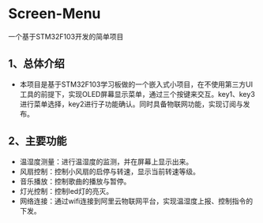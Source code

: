 # Screen-Menu
一个基于STM32F103开发的简单项目
## 1、总体介绍
+ 本项目是基于STM32F103学习板做的一个嵌入式小项目，在不使用第三方UI工具的前提下，实现OLED屏幕显示菜单，通过三个按键来交互。key1、key3进行菜单选择，key2进行子功能确认。同时具备物联网功能，实现订阅与发布。
## 2、主要功能
+ 温湿度测量：进行温湿度的监测，并在屏幕上显示出来。
+ 风扇控制：控制小风扇的启停与转速，显示当前转速等级。
+ 音乐播放：控制歌曲的播放与暂停。
+ 灯光控制：控制led灯的亮灭。
+ 网络连接：通过wifi连接到阿里云物联网平台，实现温湿度上报、控制指令的下发。
